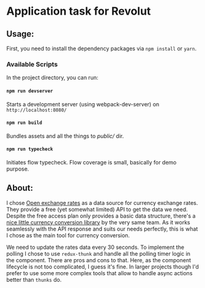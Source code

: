 # Application task for Revolut

## Usage:

First, you need to install the dependency packages via `npm install` or `yarn`.

### Available Scripts

In the project directory, you can run:

#### `npm run devserver `

Starts a development server (using webpack-dev-server) on `http://localhost:8080/`


#### `npm run build `

Bundles assets and all the things to _public/_ dir.

#### `npm run typecheck `

Initiates flow typecheck. Flow coverage is small, basically for demo purpose.

## About:

I chose [Open exchange rates](https://openexchangerates.org/) as a data source for currency exchange rates. They provide a free (yet somewhat limited) API to get the data we need. Despite the free access plan only provides a basic data structure, there's a [nice little currency conversion library](https://openexchangerates.github.io/money.js/) by the very same team. As it works seamlessly with the API response and suits our needs perfectly, this is what I chose as the main tool for currency conversion.

We need to update the rates data every 30 seconds. To implement the polling I chose to use `redux-thunk` and handle all the polling timer logic in the component. There are pros and cons to that. Here, as the component lifecycle is not too complicated, I guess it's fine. In larger projects though I'd prefer to use some more complex tools that allow to handle async actions better than `thunks` do.
